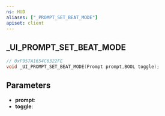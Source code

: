 ```yaml
---
ns: HUD
aliases: ["_PROMPT_SET_BEAT_MODE"]
apiset: client
---
```

## _UI_PROMPT_SET_BEAT_MODE

```c
// 0xF957A1654C6322FE
void _UI_PROMPT_SET_BEAT_MODE(Prompt prompt,BOOL toggle);
```


## Parameters
* **prompt**:
* **toggle**:



